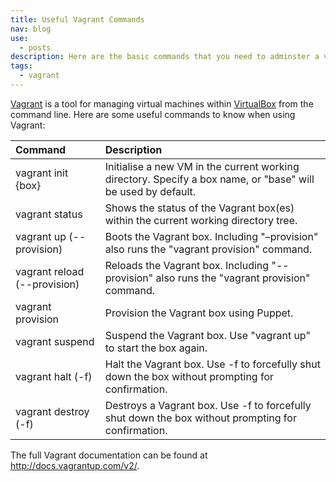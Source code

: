 ```yaml
---
title: Useful Vagrant Commands
nav: blog
use:
  - posts
description: Here are the basic commands that you need to adminster a virtual machine using <a href="http://vagrantup.com" title="The Vagrant Home page">Vagrant</a>.
tags:
  - vagrant
---
```

[Vagrant](http://www.vagrantup.com "About Vagrant") is a tool for managing virtual machines within [VirtualBox](https://www.virtualbox.org) from the command line. Here are some useful commands to know when using Vagrant:

Command | Description
:-|:-
vagrant init {box} | Initialise a new VM in the current working directory. Specify a box name, or "base" will be used by default.
vagrant status | Shows the status of the Vagrant box(es) within the current working directory tree.
vagrant up (--provision) | Boots the Vagrant box. Including "–provision" also runs the "vagrant provision" command.
vagrant reload (--provision) | Reloads the Vagrant box. Including "--provision" also runs the "vagrant provision" command.
vagrant provision | Provision the Vagrant box using Puppet.
vagrant suspend | Suspend the Vagrant box. Use "vagrant up" to start the box again.
vagrant halt (-f) | Halt the Vagrant box. Use -f to forcefully shut down the box without prompting for confirmation.
vagrant destroy (-f) | Destroys a Vagrant box. Use -f to forcefully shut down the box without prompting for confirmation.

The full Vagrant documentation can be found at <http://docs.vagrantup.com/v2/>.